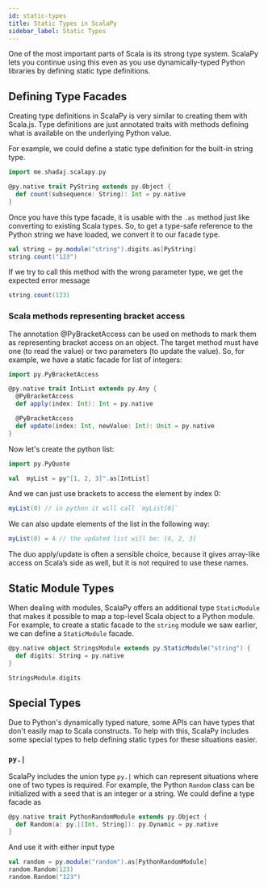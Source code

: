 ```yaml
---
id: static-types
title: Static Types in ScalaPy
sidebar_label: Static Types
---
```


One of the most important parts of Scala is its strong type system. ScalaPy lets you continue using this even as you use dynamically-typed Python libraries by defining static type definitions.

## Defining Type Facades
Creating type definitions in ScalaPy is very similar to creating them with Scala.js. Type definitions are just annotated traits with methods defining what is available on the underlying Python value.

For example, we could define a static type definition for the built-in string type.

```scala mdoc
import me.shadaj.scalapy.py

@py.native trait PyString extends py.Object {
  def count(subsequence: String): Int = py.native
}
```

Once you have this type facade, it is usable with the `.as` method just like converting to existing Scala types. So, to get a type-safe reference to the Python string we have loaded, we convert it to our facade type.

```scala mdoc
val string = py.module("string").digits.as[PyString]
string.count("123")
```

If we try to call this method with the wrong parameter type, we get the expected error message

```scala mdoc:fail
string.count(123)
```
### Scala methods representing bracket access
The annotation @PyBracketAccess can be used on methods to mark them as representing bracket access on an object. The target method must have one (to read the value) or two parameters (to update the value). So, for example, we have a static facade for list of integers:
```scala mdoc
import py.PyBracketAccess

@py.native trait IntList extends py.Any {
  @PyBracketAccess
  def apply(index: Int): Int = py.native

  @PyBracketAccess
  def update(index: Int, newValue: Int): Unit = py.native
}
```
Now let's create the python list:
```scala mdoc
import py.PyQuote

val  myList = py"[1, 2, 3]".as[IntList]
```
And we can just use brackets to access the element by index 0: 
```scala mdoc
myList(0) // in python it will call `myList[0]`
```
We can also update elements of the list in the following way:
```scala mdoc
myList(0) = 4 // the updated list will be: [4, 2, 3]
```
The duo apply/update is often a sensible choice, because it gives array-like access on Scala’s side as well, but it is not required to use these names.

## Static Module Types
When dealing with modules, ScalaPy offers an additional type `StaticModule` that makes it possible to map a top-level Scala object to a Python module. For example, to create a static facade to the `string` module we saw earlier, we can define a `StaticModule` facade.

```scala mdoc
@py.native object StringsModule extends py.StaticModule("string") {
  def digits: String = py.native
}

StringsModule.digits
```

## Special Types
Due to Python's dynamically typed nature, some APIs can have types that don't easily map to Scala constructs. To help with this, ScalaPy includes some special types to help defining static types for these situations easier.

### `py.|`
ScalaPy includes the union type `py.|` which can represent situations where one of two types is required. For example, the Python `Random` class can be initialized with a seed that is an integer or a string. We could define a type facade as

```scala mdoc
@py.native trait PythonRandomModule extends py.Object {
  def Random(a: py.|[Int, String]): py.Dynamic = py.native
}
```

And use it with either input type
```scala mdoc
val random = py.module("random").as[PythonRandomModule]
random.Random(123)
random.Random("123")
```